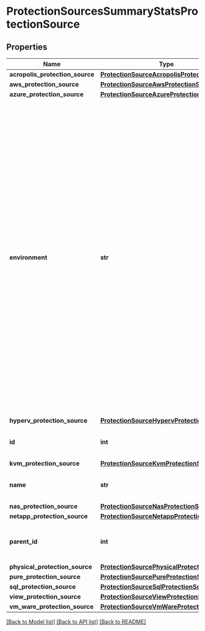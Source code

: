 # ProtectionSourcesSummaryStatsProtectionSource

## Properties
Name | Type | Description | Notes
------------ | ------------- | ------------- | -------------
**acropolis_protection_source** | [**ProtectionSourceAcropolisProtectionSource**](ProtectionSourceAcropolisProtectionSource.md) |  | [optional] 
**aws_protection_source** | [**ProtectionSourceAwsProtectionSource**](ProtectionSourceAwsProtectionSource.md) |  | [optional] 
**azure_protection_source** | [**ProtectionSourceAzureProtectionSource**](ProtectionSourceAzureProtectionSource.md) |  | [optional] 
**environment** | **str** | Specifies the environment (such as &#39;kVMware&#39; or &#39;kSQL&#39;) where the Protection Source exists. Depending on the environment, one of the following Protection Sources are initialized.  NOTE: kPuppeteer refers to Cohesity&#39;s Remote Adapter. Supported environment types include &#39;kView&#39;, &#39;kSQL&#39;, &#39;kVMware&#39;, &#39;kPuppeteer&#39;, &#39;kPhysical&#39;, &#39;kPure&#39;, &#39;kNetapp, &#39;kGenericNas, &#39;kHyperV&#39;, &#39;kAcropolis&#39;, &#39;kAzure&#39;. NOTE: &#39;kPuppeteer&#39; refers to Cohesity&#39;s Remote Adapter. | [optional] 
**hyperv_protection_source** | [**ProtectionSourceHypervProtectionSource**](ProtectionSourceHypervProtectionSource.md) |  | [optional] 
**id** | **int** | Specifies an id of the Protection Source. | [optional] 
**kvm_protection_source** | [**ProtectionSourceKvmProtectionSource**](ProtectionSourceKvmProtectionSource.md) |  | [optional] 
**name** | **str** | Specifies a name of the Protection Source. | [optional] 
**nas_protection_source** | [**ProtectionSourceNasProtectionSource**](ProtectionSourceNasProtectionSource.md) |  | [optional] 
**netapp_protection_source** | [**ProtectionSourceNetappProtectionSource**](ProtectionSourceNetappProtectionSource.md) |  | [optional] 
**parent_id** | **int** | Specifies an id of the parent of the Protection Source. | [optional] 
**physical_protection_source** | [**ProtectionSourcePhysicalProtectionSource**](ProtectionSourcePhysicalProtectionSource.md) |  | [optional] 
**pure_protection_source** | [**ProtectionSourcePureProtectionSource**](ProtectionSourcePureProtectionSource.md) |  | [optional] 
**sql_protection_source** | [**ProtectionSourceSqlProtectionSource**](ProtectionSourceSqlProtectionSource.md) |  | [optional] 
**view_protection_source** | [**ProtectionSourceViewProtectionSource**](ProtectionSourceViewProtectionSource.md) |  | [optional] 
**vm_ware_protection_source** | [**ProtectionSourceVmWareProtectionSource**](ProtectionSourceVmWareProtectionSource.md) |  | [optional] 

[[Back to Model list]](../README.md#documentation-for-models) [[Back to API list]](../README.md#documentation-for-api-endpoints) [[Back to README]](../README.md)


